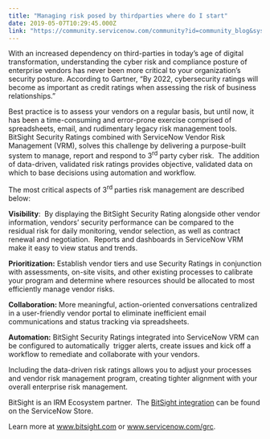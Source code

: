 ```yaml
---
title: "Managing risk posed by thirdparties where do I start"
date: 2019-05-07T10:29:45.000Z
link: "https://community.servicenow.com/community?id=community_blog&sys_id=d059f9c1db557f08fece0b55ca961973"
---
```

<p>With an increased dependency on third-parties in today’s age of digital transformation, understanding the cyber risk and compliance posture of enterprise vendors has never been more critical to your organization’s security posture. According to Gartner, “By 2022, cybersecurity ratings will become as important as credit ratings when assessing the risk of business relationships.”</p>
<p>Best practice is to assess your vendors on a regular basis, but until now, it has been a time-consuming and error-prone exercise comprised of spreadsheets, email, and rudimentary legacy risk management tools.  BitSight Security Ratings combined with ServiceNow Vendor Risk Management (VRM), solves this challenge by delivering a purpose-built system to manage, report and respond to 3<sup>rd</sup> party cyber risk.  The addition of data-driven, validated risk ratings provides objective, validated data on which to base decisions using automation and workflow.</p>
<p>The most critical aspects of 3<sup>rd </sup>parties risk management are described below:</p>
<p><strong>Visibility</strong>:  By displaying the BitSight Security Rating alongside other vendor information, vendors’ security performance can be compared to the residual risk for daily monitoring, vendor selection, as well as contract renewal and negotiation.  Reports and dashboards in ServiceNow VRM make it easy to view status and trends.</p>
<p><strong>Prioritization:</strong> Establish vendor tiers and use Security Ratings in conjunction with assessments, on-site visits, and other existing processes to calibrate your program and determine where resources should be allocated to most efficiently manage vendor risks.</p>
<p><strong>Collaboration: </strong>More meaningful, action-oriented conversations centralized in a user-friendly vendor portal to eliminate inefficient email communications and status tracking via spreadsheets.</p>
<p><strong>Automation:</strong> BitSight Security Ratings integrated into ServiceNow VRM can be configured to automatically  trigger alerts, create issues and kick off a workflow to remediate and collaborate with your vendors.</p>
<p>Including the data-driven risk ratings allows you to adjust your processes and vendor risk management program, creating tighter alignment with your overall enterprise risk management.</p>
<p>BitSight is an IRM Ecosystem partner.  The <a href="https://store.servicenow.com/sn_appstore_store.do#!/store/application/c58616e7dbed174090ecd8c75e9619bc/1.0.0?referer&#61;sn_appstore_store.do%23!%2Fstore%2Fsearch%3Fq%3Dbitsight" rel="nofollow">BitSight integration</a> can be found on the ServiceNow Store.</p>
<p>Learn more at <a href="http://www.bitsight.com" rel="nofollow">www.bitsight.com</a> or <a href="https://www.servicenow.com/products/governance-risk-and-compliance.html" rel="nofollow">www.servicenow.com/grc</a>.</p>